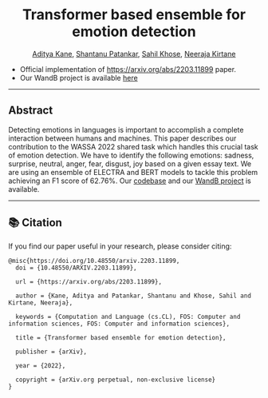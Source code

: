 <div align="center">
  
# Transformer based ensemble for emotion detection
[Aditya Kane](https://github.com/AdityaKane2001), [Shantanu Patankar](https://github.com/), [Sahil Khose](https://github.com/sahilkhose), [Neeraja Kirtane](www.github.com/)
</div>

- Official implementation of https://arxiv.org/abs/2203.11899 paper. <br>
- Our WandB project is available [here](https://wandb.ai/acl_wassa_pictxmanipal/acl_wassa) 

--------------------------------------------------------------------------------------------
## Abstract
Detecting emotions in languages is important to accomplish a complete interaction between humans and machines. This paper describes our contribution to the WASSA 2022 shared task which handles this crucial task of emotion detection. We have to identify the following emotions: sadness, surprise, neutral, anger, fear, disgust, joy based on a given essay text. We are using an ensemble of ELECTRA and BERT models to tackle this problem achieving an F1 score of 62.76%. Our [codebase](https://github.com/AdityaKane2001/ACL_WASSA) and our [WandB project](https://wandb.ai/acl_wassa_pictxmanipal/acl_wassa) is available.

--------------------------------------------------------------------------------------------
## :books: Citation
If you find our paper useful in your research, please consider citing:
```
@misc{https://doi.org/10.48550/arxiv.2203.11899,
  doi = {10.48550/ARXIV.2203.11899},
  
  url = {https://arxiv.org/abs/2203.11899},
  
  author = {Kane, Aditya and Patankar, Shantanu and Khose, Sahil and Kirtane, Neeraja},
  
  keywords = {Computation and Language (cs.CL), FOS: Computer and information sciences, FOS: Computer and information sciences},
  
  title = {Transformer based ensemble for emotion detection},
  
  publisher = {arXiv},
  
  year = {2022},
  
  copyright = {arXiv.org perpetual, non-exclusive license}
}

```
